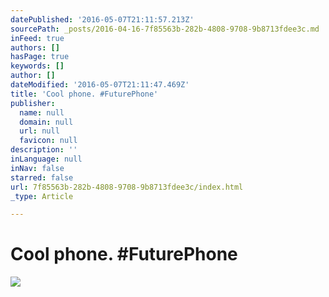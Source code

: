```yaml
---
datePublished: '2016-05-07T21:11:57.213Z'
sourcePath: _posts/2016-04-16-7f85563b-282b-4808-9708-9b8713fdee3c.md
inFeed: true
authors: []
hasPage: true
keywords: []
author: []
dateModified: '2016-05-07T21:11:47.469Z'
title: 'Cool phone. #FuturePhone'
publisher:
  name: null
  domain: null
  url: null
  favicon: null
description: ''
inLanguage: null
inNav: false
starred: false
url: 7f85563b-282b-4808-9708-9b8713fdee3c/index.html
_type: Article

---
```

# Cool phone. \#FuturePhone
![](https://the-grid-user-content.s3-us-west-2.amazonaws.com/b5d33c65-336f-46ba-b772-a08a70a2c841.jpg)